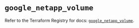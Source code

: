 # `google_netapp_volume`

Refer to the Terraform Registry for docs: [`google_netapp_volume`](https://registry.terraform.io/providers/hashicorp/google-beta/6.15.0/docs/resources/google_netapp_volume).
